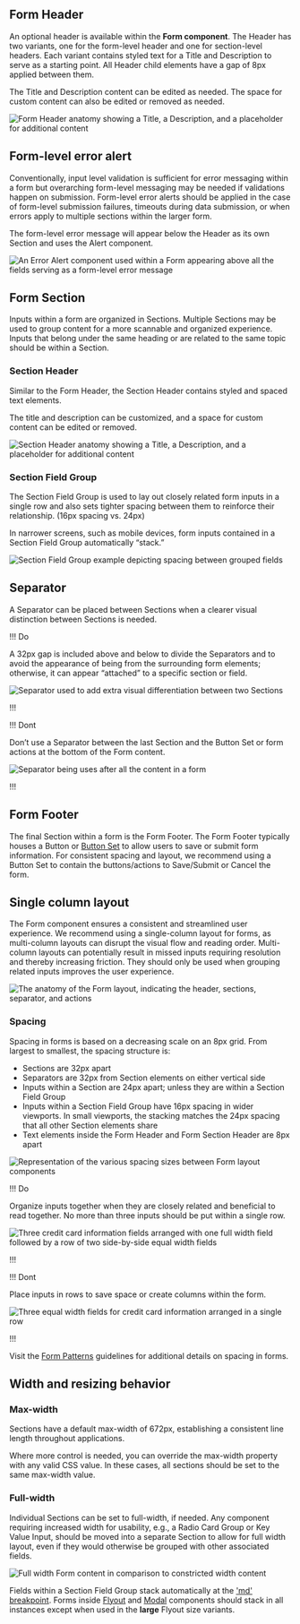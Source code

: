 ## Form Header

An optional header is available within the **Form component**. The Header has two variants, one for the form-level header and one for section-level headers. Each variant contains styled text for a Title and Description to serve as a starting point. All Header child elements have a gap of 8px applied between them.

The Title and Description content can be edited as needed. The space for custom content can also be edited or removed as needed.

![Form Header anatomy showing a Title, a Description, and a placeholder for additional content](/assets/components/form/layout/form-header-anatomy.png)

## Form-level error alert

Conventionally, input level validation is sufficient for error messaging within a form but overarching form-level messaging may be needed if validations happen on submission. Form-level error alerts should be applied in the case of form-level submission failures, timeouts during data submission, or when errors apply to multiple sections within the larger form.

The form-level error message will appear below the Header as its own Section and uses the Alert component.

![An Error Alert component used within a Form appearing above all the fields serving as a form-level error message](/assets/components/form/layout/form-layout-error.png)

## Form Section

Inputs within a form are organized in Sections. Multiple Sections may be used to group content for a more scannable and organized experience. Inputs that belong under the same heading or are related to the same topic should be within a Section.

### Section Header

Similar to the Form Header, the Section Header contains styled and spaced text elements.

The title and description can be customized, and a space for custom content can be edited or removed.

![Section Header anatomy showing a Title, a Description, and a placeholder for additional content](/assets/components/form/layout/form-section-anatomy.png)

### Section Field Group

The Section Field Group is used to lay out closely related form inputs in a single row and also sets tighter spacing between them to reinforce their relationship. (16px spacing vs. 24px)

In narrower screens, such as mobile devices, form inputs contained in a Section Field Group automatically “stack.”


![Section Field Group example depicting spacing between grouped fields](/assets/components/form/layout/form-section-fieldgroup.png)

## Separator

A Separator can be placed between Sections when a clearer visual distinction between Sections is needed.

!!! Do

A 32px gap is included above and below to divide the Separators and to avoid the appearance of being from the surrounding form elements; otherwise, it can appear “attached” to a specific section or field.

![Separator used to add extra visual differentiation between two Sections](/assets/components/form/layout/divider-spacing-do-1.png)

!!!

!!! Dont

Don’t use a Separator between the last Section and the Button Set or form actions at the bottom of the Form content.

![Separator being uses after all the content in a form](/assets/components/form/layout/divider-spacing-dont.png)

!!!

## Form Footer

The final Section within a form is the Form Footer. The Form Footer typically houses a Button or [Button Set](/patterns/form-patterns#button-sets) to allow users to save or submit form information. For consistent spacing and layout, we recommend using a Button Set to contain the buttons/actions to Save/Submit or Cancel the form.

## Single column layout

The Form component ensures a consistent and streamlined user experience. We recommend using a single-column layout for forms, as multi-column layouts can disrupt the visual flow and reading order. Multi-column layouts can potentially result in missed inputs requiring resolution and thereby increasing friction. They should only be used when grouping related inputs improves the user experience.

![The anatomy of the Form layout, indicating the header, sections, separator, and actions](/assets/components/form/layout/form-anatomy.png)

### Spacing

Spacing in forms is based on a decreasing scale on an 8px grid. From largest to smallest, the spacing structure is:

- Sections are 32px apart
- Separators are 32px from Section elements on either vertical side
- Inputs within a Section are 24px apart; unless they are within a Section Field Group
- Inputs within a Section Field Group have 16px spacing in wider viewports. In small viewports, the stacking matches the 24px spacing that all other Section elements share
- Text elements inside the Form Header and Form Section Header are 8px apart

![Representation of the various spacing sizes between Form layout components](/assets/components/form/layout/form-layout-spacing.png)

!!! Do

Organize inputs together when they are closely related and beneficial to read together. No more than three inputs should be put within a single row.

![Three credit card information fields arranged with one full width field followed by a row of two side-by-side equal width fields](/assets/components/form/layout/form-do-rows.png)

!!!

!!! Dont

Place inputs in rows to save space or create columns within the form.

![Three equal width fields for credit card information arranged in a single row](/assets/components/form/layout/form-dont-rows.png)

!!!

Visit the [Form Patterns](/patterns/form-patterns) guidelines for additional details on spacing in forms.

## Width and resizing behavior

### Max-width

Sections have a default max-width of 672px, establishing a consistent line length throughout applications.

Where more control is needed, you can override the max-width property with any valid CSS value. In these cases, all sections should be set to the same max-width value.

### Full-width

Individual Sections can be set to full-width, if needed. Any component requiring increased width for usability, e.g., a Radio Card Group or Key Value Input, should be moved into a separate Section to allow for full width layout, even if they would otherwise be grouped with other associated fields.

![Full width Form content in comparison to constricted width content](/assets/components/form/layout/form-mixed-width-example.png)

Fields within a Section Field Group stack automatically at the ['md' breakpoint](/foundations/breakpoints). Forms inside [Flyout](/components/flyout) and [Modal](/components/modal) components should stack in all instances except when used in the **large** Flyout size variants.
